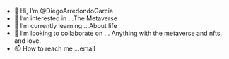 - 👋 Hi, I’m @DiegoArredondoGarcia
- 👀 I’m interested in ...The Metaverse
- 🌱 I’m currently learning ...About life 
- 💞️ I’m looking to collaborate on ... Anything with the metaverse and nfts, and love.
- 📫 How to reach me ...email 

<!---
DiegoArredondoGarcia/DiegoArredondoGarcia is a ✨ special ✨ repository because its `README.md` (this file) appears on your GitHub profile.
You can click the Preview link to take a look at your changes.
--->
